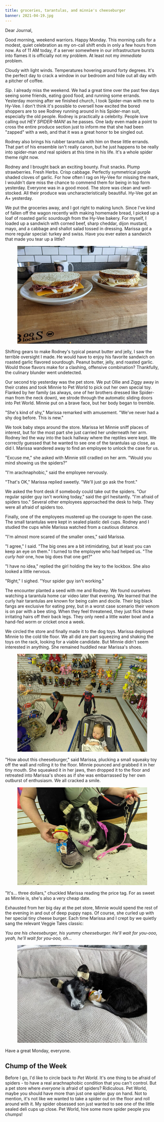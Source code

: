 ```yaml
---
title: groceries, tarantulas, and minnie's cheeseburger
banner: 2021-04-19.jpg
---
```


Dear Journal,

Good morning, weekend warriors.  Happy Monday.  This morning calls for
a modest, quiet celebration as my on-call shift ends in only a few
hours from now.  As of 11 AM today, if a server somewhere in our
infrastructure bursts into flames it is officially not my problem.  At
least not my _immediate_ problem.

Cloudy with light winds.  Temperatures hovering around forty degrees.
It's the perfect day to crack a window in our bedroom and hide out all
day with a pitcher of coffee.

_Sip_.  I already miss the weekend.  We had a great time over the past
few days seeing some friends, eating good food, and running some
errands.  Yesterday morning after we finished church, I took
Spider-man with me to Hy-Vee.  I don't think it's possible to oversell
how excited the bored shoppers are to see Rodney running around in his
Spider-man suit, especially the old people.  Rodney is practically a
celebrity.  People love calling out _HEY SPIDER-MAN!_ as he passes.
One lady even made a point to cross the entire produce section just to
inform me that she had been "zapped" with a web, and that it was a
great honor to be singled out.

Rodney also brings his rubber tarantula with him on these little
errands.  That part of his ensemble isn't really canon, but he just
happens to be really into spider-man _and_ real spiders at this time
in his life.  It's a whole spider theme right now.

Rodney and I brought back an exciting bounty.  Fruit snacks.  Plump
strawberries.  Fresh Herbs.  Crisp cabbage.  Perfectly symmetrical
purple shaded cloves of garlic.  For how often I rag on Hy-Vee for
missing the mark, I wouldn't dare miss the chance to commend them for
being in top form yesterday.  Everyone was in a good mood.  The store
was clean and well-stocked.  All their produce was
uncharacteristically beautiful.  Hy-Vee got an A+ yesterday.

We put the groceries away, and I got right to making lunch.  Since
I've kind of fallen off the wagon recently with making homemade bread,
I picked up a loaf of roasted garlic sourdough from the Hy-Vee
bakery.  For myself, I loaded up a sandwich with corned beef, sharp
cheddar, dijon mustard, mayo, and a cabbage and shallot salad tossed
in dressing.  Marissa got a more regular special: turkey and swiss.
Have you ever eaten a sandwich that made you tear up a little?

<figure>
<a href="/images/2021-04-19-sandwiches.jpg">
<img alt="2021 04 19 sandwiches" src="/images/2021-04-19-sandwiches.jpg"/>
</a>
</figure>

Shifting gears to make Rodney's typical peanut butter and jelly, I saw
the terrible oversight I made.  He would have to enjoy his favorite
sandwich on roasted garlic flavored sourdough.  Peanut butter, jelly,
and roasted garlic.  Would those flavors make for a clashing,
offensive combination?  Thankfully, the culinary blunder went
undetected.

Our second trip yesterday was the pet store.  We put Ollie and Ziggy
away in their crates and took Minnie to Pet World to pick out her own
special toy.  Flanked by her family (as always, one of her brothers
dressed like Spider-man from the neck down), we strode through the
automatic sliding doors into Pet World.  Minnie put on a brave face,
but her body began to tremble.

"She's kind of shy," Marissa remarked with amusement.  "We've never
had a shy dog before.  This is new."

We took baby steps around the store.  Marissa let Minnie sniff places
of interest, but for the most part she just carried her underneath her
arm.  Rodney led the way into the back hallway where the reptiles were
kept.  We correctly guessed that he wanted to see one of the
tarantulas up close, as did I.  Marissa wandered away to find an
employee to unlock the case for us.

"Excuse me," she asked with Minnie still cradled on her arm.  "Would
you mind showing us the spiders?"

"I'm arachnaphobic," said the employee nervously.

"That's OK," Marissa replied sweetly.  "We'll just go ask the front."

We asked the front desk if somebody could take out the spiders.  "Our
regular spider guy isn't working today," said the girl hesitantly.
"I'm afraid of spiders too."  Several other employees approached the
desk to help.  They were all afraid of spiders too.

Finally, one of the employees mustered up the courage to open the
case.  The small tarantulas were kept in sealed plastic deli cups.
Rodney and I studied the cups while Marissa watched from a cautious
distance.

"I'm almost more scared of the smaller ones," said Marissa.

"I agree," I said.  "The big ones are a bit intimidating, but at least
you can keep an eye on them."  I turned to the employee who had helped
us.  "The _curly hair_ one, how big does that one get?"

"I have no idea," replied the girl holding the key to the lockbox.
She also looked a little nervous.

"Right," I sighed.  "Your spider guy isn't working."

The encounter planted a seed with me and Rodney.  We found ourselves
watching a tarantula home car video later that evening.  We learned
that the curly hair tarantulas are known for being calm and docile.
Their big black fangs are exclusive for eating prey, but in a worst
case scenario their venom is on par with a bee sting.  When they feel
threatened, they just flick these irritating hairs off their back
legs.  They only need a little water bowl and a hand-fed worm or
cricket once a week.

We circled the store and finally made it to the dog toys.  Marissa
deployed Minnie to the cold tile floor.  We all did are part squeezing
and shaking the toys on the rack, looking for a viable candidate.  But
Minnie didn't seem interested in anything.  She remained huddled near
Marissa's shoes.

<figure>
<a href="/images/2021-04-19-toys.jpg">
<img alt="2021 04 19 toys" src="/images/2021-04-19-toys.jpg"/>
</a>
</figure>

"How about this cheeseburger," said Marissa, plucking a small squeaky
toy off the wall and rolling it to the floor.  Minnie pounced and
grabbed it in her tiny mouth.  She squeaked it in her jaws, then
dropped it to the floor and retreated into Marissa's shoes as if she
was embarrassed by her own outburst of enthusiasm.  We all cracked a
smile.

<figure>
<a href="/images/2021-04-19-cheeseburger.jpg">
<img alt="2021 04 19 cheeseburger" src="/images/2021-04-19-cheeseburger.jpg"/>
</a>
</figure>

"It's... three dollars," chuckled Marissa reading the price tag.  For
as sweet as Minnie is, she's also a very cheap date.

Exhausted from her big day at the pet store, Minnie would spend the
rest of the evening in and out of deep puppy naps.  Of course, she
curled up with her special tiny cheese burger.  Each time Marissa and
I crept by we quietly sang the relevant Veggie Tales classic:

_You are his cheeseburger, his yummy cheeseburger.  He'll wait for
you-ooo, yeah, he'll wait for you-ooo, oh..._

<figure>
<a href="/images/2021-04-19-burgernap.jpg">
<img alt="2021 04 19 burgernap" src="/images/2021-04-19-burgernap.jpg"/>
</a>
</figure>

Have a great Monday, everyone.

## Chump of the Week

Before I go, I'd like to circle back to _Pet World_.  It's one thing
to be afraid of spiders - to have a real arachnaphobic condition that
you can't control.  But a pet store where _everyone_ is afraid of
spiders?  Ridiculous.  Pet World, maybe you should have more than just
one spider guy on hand.  Not to mention, it's not like we wanted to
take a spider out on the floor and roll around with it.  My spider
obsessed son just wanted to see one of the little sealed deli cups up
close.  Pet World, hire some more spider people you chumps!
